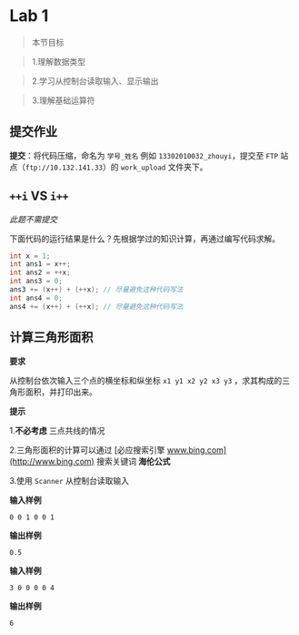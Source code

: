 # Lab 1

> 本节目标

> 1.理解数据类型

> 2.学习从控制台读取输入、显示输出

> 3.理解基础运算符

## 提交作业

**提交**：将代码压缩，命名为 `学号_姓名` 例如 `13302010032_zhouyi`，提交至 `FTP` 站点（`ftp://10.132.141.33`）的 `work_upload` 文件夹下。

## `++i` VS `i++`

*此题不需提交*

下面代码的运行结果是什么？先根据学过的知识计算，再通过编写代码求解。

```java
int x = 1;
int ans1 = x++;
int ans2 = ++x;
int ans3 = 0;
ans3 += (x++) + (++x); // 尽量避免这种代码写法
int ans4 = 0;
ans4 += (x++) + (++x); // 尽量避免这种代码写法
```

## 计算三角形面积

**要求**

从控制台依次输入三个点的横坐标和纵坐标 `x1 y1 x2 y2 x3 y3` ，求其构成的三角形面积，并打印出来。

**提示**

1.**不必考虑** 三点共线的情况

2.三角形面积的计算可以通过 [必应搜索引擎 www.bing.com](http://www.bing.com) 搜索关键词 **海伦公式** 

3.使用 `Scanner` 从控制台读取输入

**输入样例** 

`0 0 1 0 0 1`

**输出样例** 

`0.5`

**输入样例**

`3 0 0 0 0 4`

**输出样例**

`6`
